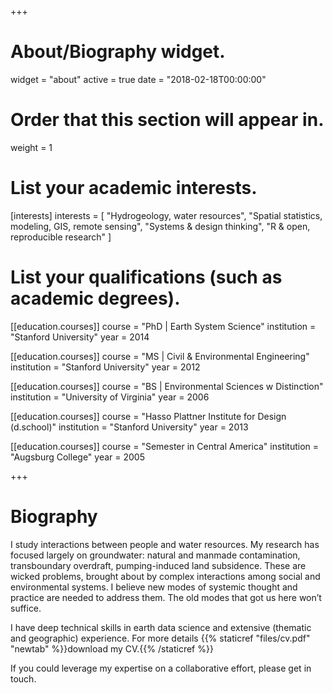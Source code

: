 +++
# About/Biography widget.
widget = "about"
active = true
date = "2018-02-18T00:00:00"

# Order that this section will appear in.
weight = 1

# List your academic interests.
[interests]
  interests = [
    "Hydrogeology, water resources",
    "Spatial statistics, modeling, GIS, remote sensing",
    "Systems & design thinking",
    "R & open, reproducible research"
  ]

# List your qualifications (such as academic degrees).
[[education.courses]]
  course = "PhD | Earth System Science"
  institution = "Stanford University"
  year = 2014

[[education.courses]]
  course = "MS | Civil & Environmental Engineering"
  institution = "Stanford University"
  year = 2012

[[education.courses]]
  course = "BS | Environmental Sciences w Distinction"
  institution = "University of Virginia"
  year = 2006

 [[education.courses]]
  course = "Hasso Plattner Institute for Design (d.school)"
  institution = "Stanford University"
  year = 2013
 
 [[education.courses]]
  course = "Semester in Central America"
  institution = "Augsburg College"
  year = 2005
 
+++

# Biography

I study interactions between people and water resources. My research has focused largely on groundwater: natural and manmade contamination, transboundary overdraft, pumping-induced land subsidence. These are wicked problems, brought about by complex interactions among social and environmental systems. I believe new modes of systemic thought and practice are needed to address them. The old modes that got us here won’t suffice.  

I have deep technical skills in earth data science and extensive (thematic and geographic) experience. For more details {{% staticref "files/cv.pdf" "newtab" %}}download my CV.{{% /staticref %}}

If you could leverage my expertise on a collaborative effort, please get in touch.
